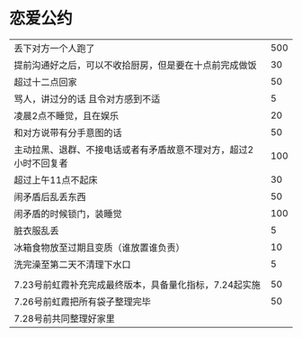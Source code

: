 # 恋爱公约



|                                                              |      |
| ------------------------------------------------------------ | ---- |
| 丢下对方一个人跑了                                           | 500  |
| 提前沟通好之后，可以不收拾厨房，但是要在十点前完成做饭       | 30   |
| 超过十二点回家                                               | 50   |
| 骂人，讲过分的话 且令对方感到不适                            | 5    |
| 凌晨2点不睡觉，且在娱乐                                      | 20   |
| 和对方说带有分手意图的话                                     | 50   |
| 主动拉黑、退群、不接电话或者有矛盾故意不理对方，超过2小时不回复者 | 100  |
| 超过上午11点不起床                                           | 30   |
| 闹矛盾后乱丢东西                                             | 50   |
| 闹矛盾的时候锁门，装睡觉                                     | 100  |
| 脏衣服乱丢                                                   | 5    |
| 冰箱食物放至过期且变质（谁放置谁负责）                       | 10   |
| 洗完澡至第二天不清理下水口                                   | 5    |
|                                                              |      |
| 7.23号前虹霞补充完成最终版本，具备量化指标，7.24起实施       | 50   |
| 7.26号前虹霞把所有袋子整理完毕                               | 50   |
| 7.28号前共同整理好家里                                       |      |
